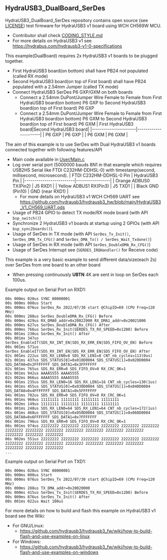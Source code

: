 ## HydraUSB3_DualBoard_SerDes
HydraUSB3_DualBoard_SerDes repository contains open source (see [LICENSE](../LICENSE)) test firmware for HydraUSB3 v1 board using WCH CH569W MCU.
* Contributor shall check [CODING_STYLE.md](../CODING_STYLE.md)
* For more details on HydraUSB3 v1 see https://hydrabus.com/hydrausb3-v1-0-specifications

This example(DualBoard) requires 2x HydraUSB3 v1 boards to be plugged together.
* First HydraUSB3 board(on bottom) shall have PB24 not populated (called RX mode)
* Second HydraUSB3 board(on top of First board) shall have PB24 populated with a 2.54mm Jumper (called TX mode)
* Connect HydraUSB3 SerDes P6 GXP/GXM on both boards
  * Connect a 2.54mm DuPont/Jumper Wire Female to Female from First HydraUSB3 board(on bottom) P6 GXP to Second HydraUSB3 board(on top of First board) P6 GXP
  * Connect a 2.54mm DuPont/Jumper Wire Female to Female from First HydraUSB3 board(on bottom) P6 GXM to Second HydraUSB3 board(on top of First board) P6 GXM
    | First HydraUSB3 board|Second HydraUSB3 board|
    |----------------------|----------------------|
    | P6 GXP               | P6 GXP               |
    | P6 GXM               | P6 GXM               |

The aim of this example is to use SerDes with Dual HydraUSB3 v1 boards connected together with following features/API
* Main code available in [User/Main.c](User/Main.c)
* Log over serial port (5000000 bauds 8N1 in that example which requires USB2HS Serial like FTDI C232HM-DDHSL-0) with timestamp(second, millisecond, microsecond).
    | FTDI C232HM-DDHSL-0 Pin | HydraUSB3 Pin   |
    |-------------------------|-----------------|
    | Orange ADBUS0 TX(Pin2)  | J5 RXD1         |
    | Yellow ADBUS1 RX(Pin3)  | J5 TXD1         |
    | Black GND (Pin10)       | GND (near RXD1) |
  * For more details on HydraUSB3 v1 WCH CH569 UART see https://github.com/hydrausb3/hydrausb3_hw/blob/main/HydraUSB3_V1_CH569_UART.ods
* Usage of PB24 GPIO to detect TX mode/RX mode board (with API `bsp_switch()`)
* Synchronize 2 HydraUSB3 v1 boards at startup using 2 GPIOs (with API `bsp_sync2boards()`).
* Usage of SerDes in TX mode (with API `SerDes_Tx_Init()`, `SerDes_DMA_Tx_CFG()` and `SerDes_DMA_Tx() / SerDes_Wait_Txdone()`)
* Usage of SerDes in RX mode (with API `SerDes_DoubleDMA_Rx_CFG()`)
* Usage of SerDes Interrupt see (`SERDES_IRQHandler()` for Receive code)

This example is a very basic example to send different data/size(each 2s) over SerDes from one board to an other board
* When pressing continuously **UBTN** 4K are sent in loop on SerDes each 100us.

Example output on Serial Port on RXD1:
```
00s 000ms 020us SYNC 00000001
00s 000ms 000us Start
00s 000ms 076us SerDes_Rx 2022/07/30 start @ChipID=69 (CPU Freq=120 MHz)
00s 000ms 288us SerDes_DoubleDMA_Rx_CFG() Before
00s 000ms 429us RX_DMA0_addr=0x20022000 RX_DMA1_addr=0x20021000
00s 000ms 627us SerDes_DoubleDMA_Rx_CFG() After
00s 000ms 766us SerDes_Rx_Init(SERDES_TX_RX_SPEED=0x1200) Before
00s 001ms 230us SerDes_Rx_Init() After
00s 001ms 347us SerDes_EnableIT(SDS_RX_INT_EN|SDS_RX_ERR_EN|SDS_FIFO_OV_EN) Before
00s 001ms 571us SerDes_EnableIT(SDS_RX_INT_EN|SDS_RX_ERR_EN|SDS_FIFO_OV_EN) After
02s 001ms 222us SDS_RX_LEN0=8 SDS_RX_LEN1=8 CNT_nb_cycles=113(0us)
02s 001ms 437us SDS_STATUS[0]=0x010D0004 SDS_STATUS[1]=0x020D0004 SDS_DATA0=0x2FFFFFFF SDS_DATA1=0x3FFFFFFF
02s 001ms 765us SDS_RX_ERR=0 SDS_FIFO_OV=0 RX_CRC_OK=1
02s 001ms 942us AAAA5555 AAAA5555
02s 002ms 066us AAAA5555 AAAA5555
04s 001ms 235us SDS_RX_LEN0=16 SDS_RX_LEN1=16 CNT_nb_cycles=130(1us)
04s 001ms 455us SDS_STATUS[0]=0x030D0004 SDS_STATUS[1]=0x040D0004 SDS_DATA0=0x4FFFFFFF SDS_DATA1=0x5FFFFFFF
04s 001ms 782us SDS_RX_ERR=0 SDS_FIFO_OV=0 RX_CRC_OK=1
04s 001ms 960us 11111111 11111111 11111111 11111111
04s 002ms 149us 11111111 11111111 11111111 11111111
06s 001ms 248us SDS_RX_LEN0=64 SDS_RX_LEN1=64 CNT_nb_cycles=172(1us)
06s 001ms 468us SDS_STATUS[0]=0x050D0004 SDS_STATUS[1]=0x060D0004 SDS_DATA0=0x6FFFFFFF SDS_DATA1=0x7FFFFFFF
06s 001ms 796us SDS_RX_ERR=0 SDS_FIFO_OV=0 RX_CRC_OK=1
06s 001ms 974us 22222222 22222222 22222222 22222222 22222222 22222222 22222222 22222222 22222222 22222222 22222222 22222222 22222222 22222222 22222222 22222222
06s 002ms 551us 22222222 22222222 22222222 22222222 22222222 22222222 22222222 22222222 22222222 22222222 22222222 22222222 22222222 22222222 22222222 22222222
...
```

Example output on Serial Port on TXD1:
```
00s 000ms 020us SYNC 00000001
00s 000ms 000us Start
00s 000ms 076us SerDes_Tx 2022/07/30 start @ChipID=69 (CPU Freq=120 MHz)
00s 000ms 288us TX_DMA_addr=0x20020000
00s 000ms 415us SerDes_Tx_Init(SERDES_TX_RX_SPEED=0x1200) Before
00s 000ms 876us SerDes_Tx_Init() After
00s 001ms 022us Wait 100us
```

For more details on how to build and flash this example on HydraUSB3 v1 board see the Wiki:
* For GNU/Linux:
  * https://github.com/hydrausb3/hydrausb3_fw/wiki/how-to-build-flash-and-use-examples-on-linux
* For Windows:
  * https://github.com/hydrausb3/hydrausb3_fw/wiki/how-to-build-flash-and-use-examples-on-windows
